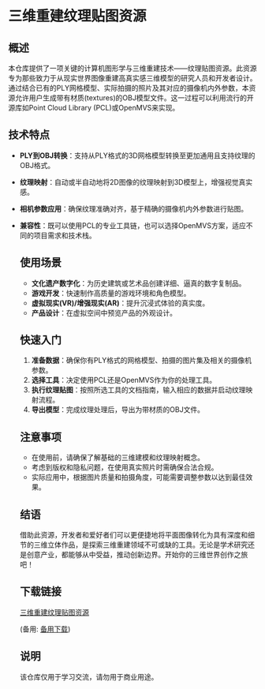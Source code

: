 # 三维重建纹理贴图资源

## 概述

本仓库提供了一项关键的计算机图形学与三维重建技术——纹理贴图资源。此资源专为那些致力于从现实世界图像重建高真实感三维模型的研究人员和开发者设计。通过结合已有的PLY网格模型、实际拍摄的照片及其对应的摄像机内外参数，本资源允许用户生成带有材质(textures)的OBJ模型文件。这一过程可以利用流行的开源库如Point Cloud Library (PCL)或OpenMVS来实现。

## 技术特点

- **PLY到OBJ转换**：支持从PLY格式的3D网格模型转换至更加通用且支持纹理的OBJ格式。
- **纹理映射**：自动或半自动地将2D图像的纹理映射到3D模型上，增强视觉真实感。
- **相机参数应用**：确保纹理准确对齐，基于精确的摄像机内外参数进行贴图。
- **兼容性**：既可以使用PCL的专业工具链，也可以选择OpenMVS方案，适应不同的项目需求和技术栈。

  ## 使用场景

  - **文化遗产数字化**：为历史建筑或艺术品创建详细、逼真的数字复制品。
  - **游戏开发**：快速制作高质量的游戏环境和角色模型。
  - **虚拟现实(VR)/增强现实(AR)**：提升沉浸式体验的真实度。
  - **产品设计**：在虚拟空间中预览产品的外观设计。

  ## 快速入门

  1. **准备数据**：确保你有PLY格式的网格模型、拍摄的图片集及相关的摄像机参数。
  2. **选择工具**：决定使用PCL还是OpenMVS作为你的处理工具。
  3. **执行纹理贴图**：按照所选工具的文档指南，输入相应的数据并启动纹理映射流程。
  4. **导出模型**：完成纹理处理后，导出为带材质的OBJ文件。

  ## 注意事项

  - 在使用前，请确保了解基础的三维建模和纹理映射概念。
  - 考虑到版权和隐私问题，在使用真实照片时需确保合法合规。
  - 实际应用中，根据图片质量和拍摄角度，可能需要调整参数以达到最佳效果。

  ## 结语

  借助此资源，开发者和爱好者们可以更便捷地将平面图像转化为具有深度和细节的三维立体作品，是探索三维重建领域不可或缺的工具。无论是学术研究还是创意产业，都能够从中受益，推动创新边界。开始你的三维世界创作之旅吧！

  ## 下载链接
  [三维重建纹理贴图资源](https://pan.quark.cn/s/b8988930a09d) 

  (备用: [备用下载](https://pan.baidu.com/s/1YDvxZHcEsfHei8CoK_SiEQ?pwd=1234))

  ## 说明

  该仓库仅用于学习交流，请勿用于商业用途。
